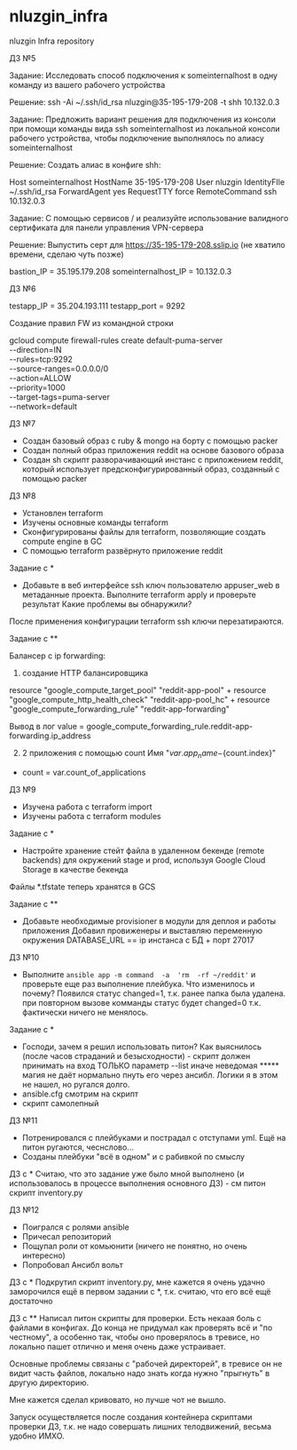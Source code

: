 # nluzgin_infra
nluzgin Infra repository


ДЗ №5

Задание:
Исследовать способ подключения к someinternalhost в одну команду из вашего рабочего устройства

Решение:
ssh -Ai ~/.ssh/id_rsa nluzgin@35-195-179-208 -t shh 10.132.0.3


Задание:
Предложить вариант решения для подключения из консоли при помощи команды вида ssh someinternalhost из локальной консоли рабочего устройства, чтобы подключение выполнялось по алиасу someinternalhost 

Решение:
Создать алиас в конфиге shh:

Host someinternalhost
	HostName 35-195-179-208
    User nluzgin
    IdentityFIle ~/.ssh/id_rsa
	ForwardAgent yes
	RequestTTY force
	RemoteCommand ssh 10.132.0.3


Задание:
С помощью сервисов / и реализуйте использование валидного сертификата для панели управления VPN-сервера

Решение:
Выпустить серт для https://35-195-179-208.sslip.io (не хватило времени, сделаю чуть позже)


bastion_IP = 35.195.179.208
someinternalhost_IP = 10.132.0.3


ДЗ №6


testapp_IP = 35.204.193.111
testapp_port = 9292

Создание правил FW из командной строки

gcloud compute firewall-rules create default-puma-server \
	--direction=IN \
	--rules=tcp:9292 \
	--source-ranges=0.0.0.0/0 \
	--action=ALLOW \
	--priority=1000 \
	--target-tags=puma-server \
	--network=default

ДЗ №7
- Создан базовый образ с ruby & mongo на борту с помощью packer
- Создан полный образ приложения reddit на основе базового образа
- Создан sh скрипт разворачивающий инстанс с приложением reddit, который использует предсконфигурированный образ, созданный с помощью packer

ДЗ №8
- Установлен terraform
- Изучены основные команды terraform
- Сконфигурированы файлы для terraform, позволяющие создать compute engine в GC
- С помощью terraform развёрнуто приложение reddit

Задание с *

- Добавьте в веб интерфейсе ssh ключ пользователю appuser_web в метаданные проекта. Выполните terraform apply и проверьте результат Какие проблемы вы обнаружили? 

После применения конфигурации terraform ssh ключи перезатираются.


Задание с **

Балансер с ip forwarding:

1) создание HTTP балансировщика

resource "google_compute_target_pool" "reddit-app-pool" 
+
resource "google_compute_http_health_check" "reddit-app-pool_hc"
+
resource "google_compute_forwarding_rule" "reddit-app-forwarding"

Вывод в лог value = google_compute_forwarding_rule.reddit-app-forwarding.ip_address

2) 2 приложения с помощью count
Имя "${var.app_name}-${count.index}"
+ count = var.count_of_applications


ДЗ №9
- Изучена работа с terraform import
- Изучены работа с terraform modules

Задание с *

- Настройте хранение стейт файла в удаленном бекенде (remote backends) для окружений stage и prod, используя Google Cloud Storage в качестве бекенда

Файлы *.tfstate теперь хранятся в GCS


Задание с **
- Добавьте необходимые provisioner в модули для деплоя и работы приложения
Добавил провиженеры и выставляю переменную окружения DATABASE_URL == ip инстанса с БД + порт 27017

ДЗ №10

- Выполните  `ansible app -m command  -a  'rm  -rf ~/reddit'` и проверьте еще раз выполнение плейбука.  Что изменилось и почему?
Появился статус changed=1, т.к. ранее папка была удалена. при повторном вызове комманды статус будет changed=0 т.к. фактически ничего не менялось.

Задание с *
- Господи, зачем я решил использовать питон?
Как выяснилось (после часов страданий и безысходности) - скрипт должен принимать на вход ТОЛЬКО параметр --list иначе неведомая ***** магия не даёт нормально пнуть его через ансибл.
Логики я в этом не нашел, но ругался долго.
- ansible.cfg смотрим на скрипт
- скрипт самолепный

ДЗ №11
- Потренировался с плейбуками и пострадал с отступами yml. Ещё на питон ругаются, чеснслово...
- Созданы плейбуки "всё в одном" и с рабивкой по смыслу

ДЗ с *
Считаю, что это задание уже было мной выполнено (и использовалось в процессе выполнения основного ДЗ) - см питон скрипт inventory.py


ДЗ №12
- Поигрался с ролями ansible
- Причесал репозиторий
- Пощупал роли от комьюнити (ничего не понятно, но очень интересно)
- Попробовал Ансибл вольт

ДЗ с *
Подкрутил скрипт inventory.py, мне кажется я очень удачно заморочился ещё в первом задании с *, т.к. считаю, что его всё ещё достаточно

ДЗ с **
Написал питон скрипты для проверки. Есть некаая боль с файлами в конфигах. До конца не придумал как проверять всё и "по честному", а особенно так, чтобы оно проверялось в тревисе, но локально пашет отлично и меня очень даже устраивает.

Основные проблемы связаны с "рабочей директорей", в тревисе он не видит часть файлов, локально надо знать когда нужно "прыгнуть" в другую директорию.

Мне кажется сделал кривовато, но лучше чот не вышло.

Запуск осуществляется после создания контейнера скриптами проверки ДЗ, т.к. не надо совершать лишних телодвижений, весьма удобно ИМХО.

